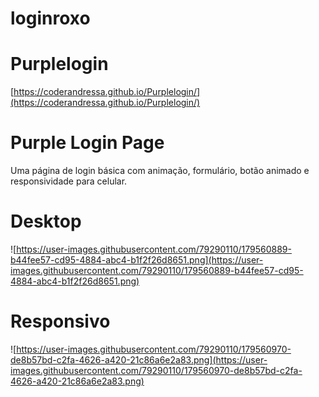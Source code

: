 # loginroxo

# Purplelogin

[https://coderandressa.github.io/Purplelogin/](https://coderandressa.github.io/Purplelogin/)

# Purple Login Page

Uma página de login básica com animação, formulário, botão animado
e responsividade para celular.

# Desktop

![https://user-images.githubusercontent.com/79290110/179560889-b44fee57-cd95-4884-abc4-b1f2f26d8651.png](https://user-images.githubusercontent.com/79290110/179560889-b44fee57-cd95-4884-abc4-b1f2f26d8651.png)

# Responsivo
![https://user-images.githubusercontent.com/79290110/179560970-de8b57bd-c2fa-4626-a420-21c86a6e2a83.png](https://user-images.githubusercontent.com/79290110/179560970-de8b57bd-c2fa-4626-a420-21c86a6e2a83.png)
